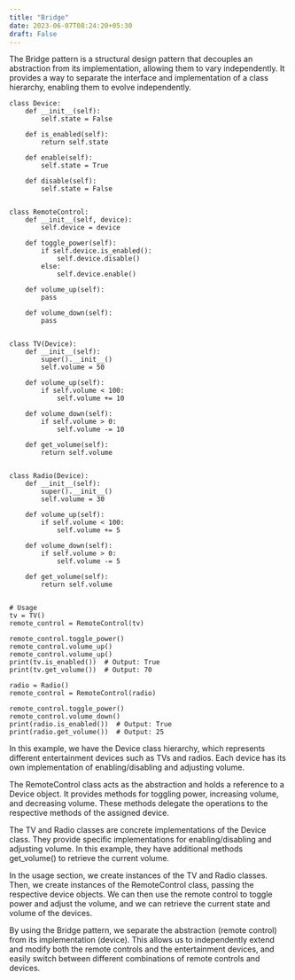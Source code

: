 ```yaml
---
title: "Bridge"
date: 2023-06-07T08:24:20+05:30
draft: False
---
```


The Bridge pattern is a structural design pattern that decouples an abstraction from its implementation, allowing them to vary independently. It provides a way to separate the interface and implementation of a class hierarchy, enabling them to evolve independently.

```
class Device:
    def __init__(self):
        self.state = False

    def is_enabled(self):
        return self.state

    def enable(self):
        self.state = True

    def disable(self):
        self.state = False


class RemoteControl:
    def __init__(self, device):
        self.device = device

    def toggle_power(self):
        if self.device.is_enabled():
            self.device.disable()
        else:
            self.device.enable()

    def volume_up(self):
        pass

    def volume_down(self):
        pass


class TV(Device):
    def __init__(self):
        super().__init__()
        self.volume = 50

    def volume_up(self):
        if self.volume < 100:
            self.volume += 10

    def volume_down(self):
        if self.volume > 0:
            self.volume -= 10

    def get_volume(self):
        return self.volume


class Radio(Device):
    def __init__(self):
        super().__init__()
        self.volume = 30

    def volume_up(self):
        if self.volume < 100:
            self.volume += 5

    def volume_down(self):
        if self.volume > 0:
            self.volume -= 5

    def get_volume(self):
        return self.volume


# Usage
tv = TV()
remote_control = RemoteControl(tv)

remote_control.toggle_power()
remote_control.volume_up()
remote_control.volume_up()
print(tv.is_enabled())  # Output: True
print(tv.get_volume())  # Output: 70

radio = Radio()
remote_control = RemoteControl(radio)

remote_control.toggle_power()
remote_control.volume_down()
print(radio.is_enabled())  # Output: True
print(radio.get_volume())  # Output: 25
```

In this example, we have the Device class hierarchy, which represents different entertainment devices such as TVs and radios. Each device has its own implementation of enabling/disabling and adjusting volume.

The RemoteControl class acts as the abstraction and holds a reference to a Device object. It provides methods for toggling power, increasing volume, and decreasing volume. These methods delegate the operations to the respective methods of the assigned device.

The TV and Radio classes are concrete implementations of the Device class. They provide specific implementations for enabling/disabling and adjusting volume. In this example, they have additional methods get_volume() to retrieve the current volume.

In the usage section, we create instances of the TV and Radio classes. Then, we create instances of the RemoteControl class, passing the respective device objects. We can then use the remote control to toggle power and adjust the volume, and we can retrieve the current state and volume of the devices.

By using the Bridge pattern, we separate the abstraction (remote control) from its implementation (device). This allows us to independently extend and modify both the remote controls and the entertainment devices, and easily switch between different combinations of remote controls and devices.
